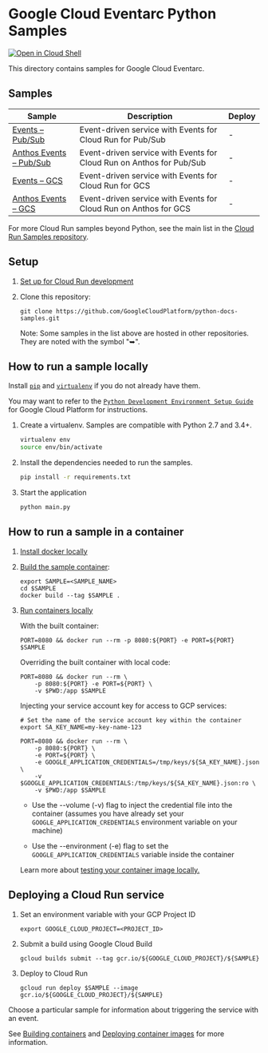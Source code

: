 # Google Cloud Eventarc Python Samples

[![Open in Cloud Shell][shell_img]][shell_link]

[shell_img]: http://gstatic.com/cloudssh/images/open-btn.png
[shell_link]: https://console.cloud.google.com/cloudshell/open?git_repo=https://github.com/GoogleCloudPlatform/python-docs-samples&page=editor&open_in_editor=blog/README.md

This directory contains samples for Google Cloud Eventarc.

## Samples

|           Sample                |        Description       |     Deploy    |
| ------------------------------- | ------------------------ | ------------- |
|[Events – Pub/Sub][events_pubsub]  | Event-driven service with Events for Cloud Run for Pub/Sub    |      -        |
|[Anthos Events – Pub/Sub][anthos_events_pubsub]  | Event-driven service with Events for Cloud Run on Anthos for Pub/Sub  |      -        |
|[Events – GCS][events_storage]  | Event-driven service with Events for Cloud Run for GCS    |      -        |
|[Anthos Events – GCS][anthos_events_storage]  | Event-driven service with Events for Cloud Run on Anthos for GCS  |      -        |

For more Cloud Run samples beyond Python, see the main list in the [Cloud Run Samples repository](https://github.com/GoogleCloudPlatform/cloud-run-samples).

## Setup

1. [Set up for Cloud Run development](https://cloud.google.com/run/docs/setup)

2. Clone this repository:

    ```
    git clone https://github.com/GoogleCloudPlatform/python-docs-samples.git
    ```

    Note: Some samples in the list above are hosted in other repositories. They are noted with the symbol "&#10149;".

## How to run a sample locally

Install [`pip`][pip] and [`virtualenv`][virtualenv] if you do not already have them.

You may want to refer to the [`Python Development Environment Setup Guide`][setup] for Google Cloud Platform for instructions.   

1. Create a virtualenv. Samples are compatible with Python 2.7 and 3.4+.

    ```sh
    virtualenv env
    source env/bin/activate
    ```

1. Install the dependencies needed to run the samples.

    ```sh
    pip install -r requirements.txt
    ```

1. Start the application

    ```sh
    python main.py
    ```

## How to run a sample in a container

1. [Install docker locally](https://docs.docker.com/install/)

2. [Build the sample container](https://cloud.google.com/run/docs/building/containers#building_locally_and_pushing_using_docker):

    ```
    export SAMPLE=<SAMPLE_NAME>
    cd $SAMPLE
    docker build --tag $SAMPLE .
    ```

3. [Run containers locally](https://cloud.google.com/run/docs/testing/local)

    With the built container:

    ```
    PORT=8080 && docker run --rm -p 8080:${PORT} -e PORT=${PORT} $SAMPLE
    ```

    Overriding the built container with local code:

    ```
    PORT=8080 && docker run --rm \
        -p 8080:${PORT} -e PORT=${PORT} \
        -v $PWD:/app $SAMPLE
    ```

    Injecting your service account key for access to GCP services:

    ```
    # Set the name of the service account key within the container
    export SA_KEY_NAME=my-key-name-123

    PORT=8080 && docker run --rm \
        -p 8080:${PORT} \
        -e PORT=${PORT} \
        -e GOOGLE_APPLICATION_CREDENTIALS=/tmp/keys/${SA_KEY_NAME}.json \
        -v $GOOGLE_APPLICATION_CREDENTIALS:/tmp/keys/${SA_KEY_NAME}.json:ro \
        -v $PWD:/app $SAMPLE
    ```

    * Use the --volume (-v) flag to inject the credential file into the container
      (assumes you have already set your `GOOGLE_APPLICATION_CREDENTIALS`
      environment variable on your machine)

    * Use the --environment (-e) flag to set the `GOOGLE_APPLICATION_CREDENTIALS`
      variable inside the container

    Learn more about [testing your container image locally.][testing]

## Deploying a Cloud Run service

1. Set an environment variable with your GCP Project ID
    ```
    export GOOGLE_CLOUD_PROJECT=<PROJECT_ID>
    ```

1. Submit a build using Google Cloud Build
    ```
    gcloud builds submit --tag gcr.io/${GOOGLE_CLOUD_PROJECT}/${SAMPLE}
    ```

1. Deploy to Cloud Run
    ```
    gcloud run deploy $SAMPLE --image gcr.io/${GOOGLE_CLOUD_PROJECT}/${SAMPLE}
    ```

Choose a particular sample for information about triggering the service with an event.

See [Building containers][run_build] and [Deploying container images][run_deploy]
for more information.

[run_docs]: https://cloud.google.com/run/docs/
[run_build]: https://cloud.google.com/run/docs/building/containers
[run_deploy]: https://cloud.google.com/run/docs/deploying
[events_pubsub]: pubsub/README.md
[anthos_events_pubsub]: pubsub/anthos.md
[events_storage]: audit-storage/README.md
[anthos_events_storage]: audit-storage/anthos.md
[testing]: https://cloud.google.com/run/docs/testing/local#running_locally_using_docker_with_access_to_services
[setup]: https://cloud.google.com/python/setup
[pip]: https://pip.pypa.io/
[virtualenv]: https://virtualenv.pypa.io/
